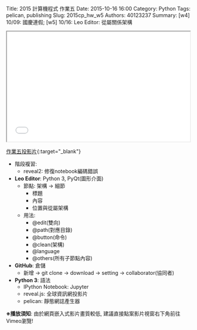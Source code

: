 Title: 2015 計算機程式 作業五
Date: 2015-10-16 16:00
Category: Python
Tags: pelican, publishing
Slug: 2015cp_hw_w5
Authors: 40123237
Summary: [w4] 10/09: 國慶連假; [w5] 10/16: Leo Editor: 從屬關係架構





<iframe src="40123237_cp_w5_p.html" width="500" height="300"></iframe>

[作業五投影片](40123237_cp_w5_p.html){:target="_blank"}

  * 階段複習:
      * reveal2: 修復notebook編碼錯誤
  * **Leo Editor**: Python 3, PyQt(圖形介面)
      * 節點: 架構 -> 細節
          * 標題
          * 內容
          * 位置與從屬架構
      * 用法: 
          * @edit(雙向)
          * @path(對應目錄)
          * @button(命令)
          * @clean(架構)
          * @language
          * @others(所有子節點內容)
  * **GitHub**: 倉儲
      * 新增 -> git clone -> download -> setting -> collaborator(協同者)
  * **Python 3**: 語法
      * IPython Notebook: Jupyter
      * reveal.js: 全球資訊網投影片
      * pelican: 靜態網誌產生器


**※播放須知**: 由於網頁嵌入式影片畫質較低, 建議直接點案影片視窗右下角前往Vimeo瀏覽!
